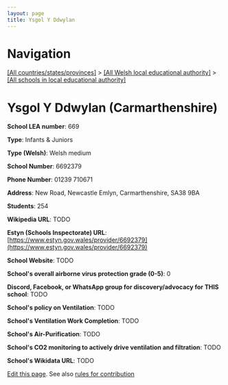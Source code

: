 ```yaml
---
layout: page
title: Ysgol Y Ddwylan
---
```

# Navigation

[[All countries/states/provinces]](../../..) > [[All Welsh local educational authority]](../..) > [[All schools in local educational authority]](..)

# Ysgol Y Ddwylan (Carmarthenshire)

**School LEA number**: 669

**Type**: Infants & Juniors

**Type (Welsh)**: Welsh medium

**School Number**: 6692379

**Phone Number**: 01239 710671

**Address**: New Road, Newcastle Emlyn, Carmarthenshire, SA38 9BA

**Students**: 254

**Wikipedia URL**: TODO

**Estyn (Schools Inspectorate) URL**: [https://www.estyn.gov.wales/provider/6692379](https://www.estyn.gov.wales/provider/6692379)

**School Website**: TODO

**School's overall airborne virus protection grade (0-5)**: 0

**Discord, Facebook, or WhatsApp group for discovery/advocacy for THIS school**: TODO

**School's policy on Ventilation**: TODO

**School's Ventilation Work Completion**: TODO

**School's Air-Purification**: TODO

**School's CO2 monitoring to actively drive ventilation and filtration**: TODO

**School's Wikidata URL**: TODO




[Edit this page](https://github.com/ventilate-schools/Wales/edit/prif/./Carmarthenshire/Ysgol_Y_Ddwylan.md). See also [rules for contribution](../../../contribution-rules/)